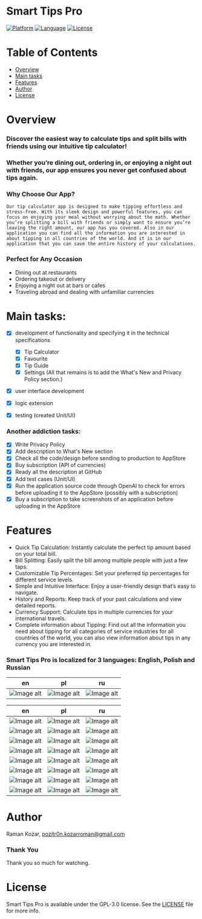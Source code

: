 # Smart Tips Pro

[![Platform](http://img.shields.io/badge/platform-iOS-blue.svg?style=flat)](https://developer.apple.com/iphone/index.action)
[![Language](http://img.shields.io/badge/language-Swift-brightgreen.svg?style=flat)](https://developer.apple.com/swift)
[![License](http://img.shields.io/badge/license-GPL-lightgrey.svg?style=flat)](https://www.gnu.org/licenses/gpl-3.0.html)

# Table of Contents

* [Overview](#overview)
* [Main tasks](#main-tasks)
* [Features](#features)
* [Author](#author)
* [License](#license)

# Overview

### Discover the easiest way to calculate tips and split bills with friends using our intuitive tip calculator!
### Whether you’re dining out, ordering in, or enjoying a night out with friends, our app ensures you never get confused about tips again.

### Why Choose Our App?

`Our tip calculator app is designed to make tipping effortless and stress-free. With its sleek design and powerful features, you can focus on enjoying your meal without worrying about the math. Whether you’re splitting a bill with friends or simply want to ensure you’re leaving the right amount, our app has you covered. Also in our application you can find all the information you are interested in about tipping in all countries of the world. And it is in our application that you can save the entire history of your calculations.`

### Perfect for Any Occasion

- Dining out at restaurants
- Ordering takeout or delivery
- Enjoying a night out at bars or cafes
- Traveling abroad and dealing with unfamiliar currencies

# Main tasks:

- [x] development of functionality and specifying it in the technical specifications

    - [x] Tip Calculator
    - [x] Favourite
    - [x] Tip Guide
    - [x] Settings (All that remains is to add the What's New and Privacy Policy section.)

- [x] user interface development
- [x] logic extension
- [x] testing (created Unit/UI)

### Another addiction tasks:

- [x] Write Privacy Policy
- [x] Add description to What's New section
- [x] Check all the code/design before sending to production to AppStore
- [x] Buy subscription (API of currencies)
- [x] Ready all the description at GitHub
- [x] Add test cases (Unit/UI)
- [x] Run the application source code through OpenAI to check for errors before uploading it to the AppStore (possibly with a subscription)
- [x] Buy a subscription to take screenshots of an application before uploading in the AppStore

# Features

- Quick Tip Calculation: Instantly calculate the perfect tip amount based on your total bill.
- Bill Splitting: Easily split the bill among multiple people with just a few taps.
- Customizable Tip Percentages: Set your preferred tip percentages for different service levels.
- Simple and Intuitive Interface: Enjoy a user-friendly design that’s easy to navigate.
- History and Reports: Keep track of your past calculations and view detailed reports.
- Currency Support: Calculate tips in multiple currencies for your international travels.
- Complete information about Tipping: Find out all the information you need about tipping for all categories of service industries for all countries of the world, you can also view information about tips in any currency you are interested in.

### Smart Tips Pro is localized for 3 languages: English, Polish and Russian

| en | pl | ru |
| --- | --- | --- |
| ![Image alt](https://github.com/pozitr0n/Tips-App/raw/main/images/ForGithub/en/01.jpeg) | ![Image alt](https://github.com/pozitr0n/Tips-App/raw/main/images/ForGithub/pl/01.jpeg) | ![Image alt](https://github.com/pozitr0n/Tips-App/raw/main/images/ForGithub/ru/01.jpeg) |

| en | pl | ru |
| --- | --- | --- |
| ![Image alt](https://github.com/pozitr0n/Tips-App/raw/main/images/ForGithub/en/02.jpeg) | ![Image alt](https://github.com/pozitr0n/Tips-App/raw/main/images/ForGithub/pl/02.jpeg) | ![Image alt](https://github.com/pozitr0n/Tips-App/raw/main/images/ForGithub/ru/02.jpeg) |
| ![Image alt](https://github.com/pozitr0n/Tips-App/raw/main/images/ForGithub/en/03.jpeg) | ![Image alt](https://github.com/pozitr0n/Tips-App/raw/main/images/ForGithub/pl/03.jpeg) | ![Image alt](https://github.com/pozitr0n/Tips-App/raw/main/images/ForGithub/ru/03.jpeg) |
| ![Image alt](https://github.com/pozitr0n/Tips-App/raw/main/images/ForGithub/en/04.jpeg) | ![Image alt](https://github.com/pozitr0n/Tips-App/raw/main/images/ForGithub/pl/04.jpeg) | ![Image alt](https://github.com/pozitr0n/Tips-App/raw/main/images/ForGithub/ru/04.jpeg) |
| ![Image alt](https://github.com/pozitr0n/Tips-App/raw/main/images/ForGithub/en/05.jpeg) | ![Image alt](https://github.com/pozitr0n/Tips-App/raw/main/images/ForGithub/pl/05.jpeg) | ![Image alt](https://github.com/pozitr0n/Tips-App/raw/main/images/ForGithub/ru/05.jpeg) |
| ![Image alt](https://github.com/pozitr0n/Tips-App/raw/main/images/ForGithub/en/06.jpeg) | ![Image alt](https://github.com/pozitr0n/Tips-App/raw/main/images/ForGithub/pl/06.jpeg) | ![Image alt](https://github.com/pozitr0n/Tips-App/raw/main/images/ForGithub/ru/06.jpeg) |
| ![Image alt](https://github.com/pozitr0n/Tips-App/raw/main/images/ForGithub/en/07.jpeg) | ![Image alt](https://github.com/pozitr0n/Tips-App/raw/main/images/ForGithub/pl/07.jpeg) | ![Image alt](https://github.com/pozitr0n/Tips-App/raw/main/images/ForGithub/ru/07.jpeg) |
| ![Image alt](https://github.com/pozitr0n/Tips-App/raw/main/images/ForGithub/en/08.jpeg) | ![Image alt](https://github.com/pozitr0n/Tips-App/raw/main/images/ForGithub/pl/08.jpeg) | ![Image alt](https://github.com/pozitr0n/Tips-App/raw/main/images/ForGithub/ru/08.jpeg) |
| ![Image alt](https://github.com/pozitr0n/Tips-App/raw/main/images/ForGithub/en/09.jpeg) | ![Image alt](https://github.com/pozitr0n/Tips-App/raw/main/images/ForGithub/pl/09.jpeg) | ![Image alt](https://github.com/pozitr0n/Tips-App/raw/main/images/ForGithub/ru/09.jpeg) |

# Author

Raman Kozar, pozitr0n.kozarroman@gmail.com

### Thank You

Thank you so much for watching.

# License

Smart Tips Pro is available under the GPL-3.0 license. See the [LICENSE](/LICENSE) file for more info.
